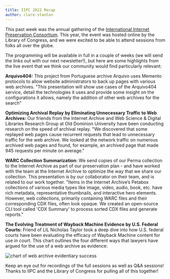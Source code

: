 ```yaml
---
title: IIPC 2022 Recap
author: clare-stanton
---
```

This past week was the annual gathering of the [International Internet Preservation Consortium](http://preserve.org). This year, the event was hosted online by the Library of Congress, and we were excited to be able to attend sessions from folks all over the globe. 

The programming will be available in full in a couple of weeks (we will send the links out with our next newsletter!), but here are some highlights from the live event that we think our community would find particularly relevant: 

**Arquivo404:** This project from Portuguese archive Arquivo uses Memento protocols to allow website administrators to back up pages with various web archives. "This presentation will show use cases of the Arquivo404 service, detail the technologies it uses and provide some insight on the configurations it allows, namely the addition of other web archives for the search"

**Optimizing Archival Replay by Eliminating Unnecessary Traffic to Web Archives:** Our friends from the Internet Archive and Web Science & Digital Libraries Research Group at Old Dominion University have been conducting research on the speed of archival replay. "We discovered that some replayed web pages cause recurrent requests that lead to unnecessary traffic for the web archive. We looked at the network traffic on numerous archived web pages and found, for example, an archived page that made 945 requests per minute on average."

**WARC Collection Summarization:** We send copies of our Perma collection to the Internet Archive as part of our preservation plan - and have worked with the team at the Internet Archive to optimize the way that we share our collection. This presentation is by our collaborator on their team, and is related to our work together. "Items in the Internet Archive’s Petabox collections of various media types like image, video, audio, book, etc. have rich metadata, representative thumbnails, and interactive hero elements. However, web collections, primarily containing WARC files and their corresponding CDX files, often look opaque. We created an open-source CLI tool called 'CDX Summary' to process sorted CDX files and generate reports." 

**The Evolving Treatment of Wayback Machine Evidence by U.S. Federal Courts:** Friend of LIL Nicholas Taylor took a deep dive into how U.S. federal courts have been evaluating the efficacy of Wayback Machine content for use in court. This chart outlines the four different ways that lawyers have argued for the use of a web archive as evidence: 

![chart of web archive evidentiary success](https://lil-blog-media.s3.amazonaws.com/Screen_Shot_2022-06-03_at_4.33.30_PM.png)

Keep an eye out for recordings of the full sessions as well as Q&A sessions! Thanks to IIPC and the Library of Congress for pulling all of this together! 
